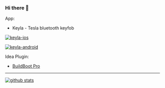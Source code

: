 ### Hi there 👋

App:

* Keyla - Tesla bluetooth keyfob

[![keyla-ios](https://tools.applemediaservices.com/api/badges/download-on-the-app-store/black/en-us)](https://apps.apple.com/us/app/keyla/id6450378415)

[![keyla-android](https://github.com/dos1in/dos1in/assets/981214/caec97cb-0f4c-4fbf-978a-5de3bd573e91)](https://play.google.com/store/apps/details?id=com.doslin.keyla)

Idea Plugin: 

* [BuildBoot Pro](https://plugins.jetbrains.com/plugin/20350-buildboot-pro)

---

[![github stats](https://github-readme-stats.vercel.app/api?username=dos1in&show_icons=true&hide_border=true)](https://doslin.com)
